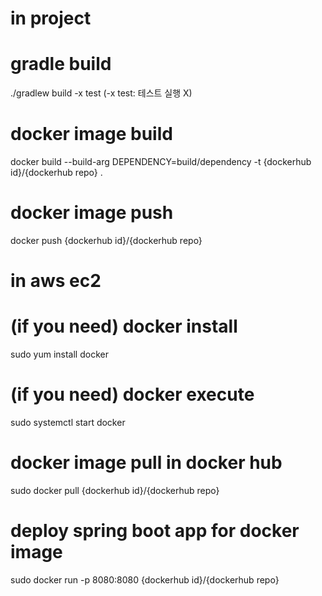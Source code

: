# in project
  # gradle build
  ./gradlew build -x test (-x test: 테스트 실행 X)

  # docker image build
  docker build --build-arg DEPENDENCY=build/dependency -t {dockerhub id}/{dockerhub repo} .

  # docker image push
  docker push {dockerhub id}/{dockerhub repo}

# in aws ec2
  # (if you need) docker install
  sudo yum install docker

  # (if you need) docker execute
  sudo systemctl start docker

  # docker image pull in docker hub
  sudo docker pull {dockerhub id}/{dockerhub repo}

  # deploy spring boot app for docker image
  sudo docker run -p 8080:8080 {dockerhub id}/{dockerhub repo}